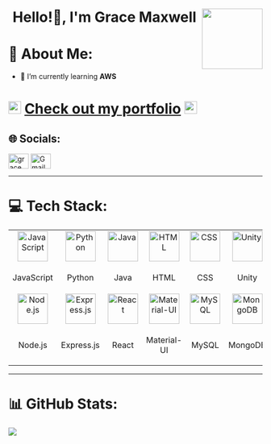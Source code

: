 <div>

<h1 align="center">Hello!👋, I'm Grace Maxwell <img align='right' src="https://user-images.githubusercontent.com/74038190/212284145-bf2c01a8-c448-4f1a-b911-996024c84606.gif" height="" width="120"> </h1> 
  
</div>

<div>
  
# 💫 About Me:

- 🌱 I’m currently learning **AWS**

# <img src="https://raw.githubusercontent.com/Tarikul-Islam-Anik/Animated-Fluent-Emojis/master/Emojis/Hand%20gestures/Backhand%20Index%20Pointing%20Right%20Light%20Skin%20Tone.png" alt="Backhand Index Pointing Right Light Skin Tone" width="25" height="25" /> <a href="https://gracemax926.wixsite.com/grace-portfolio">Check out my portfolio</a> <img src="https://raw.githubusercontent.com/Tarikul-Islam-Anik/Animated-Fluent-Emojis/master/Emojis/Hand%20gestures/Backhand%20Index%20Pointing%20Left%20Light%20Skin%20Tone.png" alt="Backhand Index Pointing Left Light Skin Tone" width="25" height="25" />

## 🌐 Socials:
<p align="left">
  <a href="https://www.linkedin.com/in/gracemaxldn/" target="blank">
    <img align="center" src="https://raw.githubusercontent.com/rahuldkjain/github-profile-readme-generator/master/src/images/icons/Social/linked-in-alt.svg" alt="grace maxwell" height="30" width="40" /></a>
  <a href="mailto:gmw.maxwell@gmail.com" target="blank"> <img align="center" src="https://upload.wikimedia.org/wikipedia/commons/4/4e/Gmail_Icon.png" alt="Gmail" height="30" width="40" /></a>
</p>
  
</div>


***

# 💻 Tech Stack:
<!--[![My Skills](https://skillicons.dev/icons?i=js,cs,py,java,html,css,nodejs,express,react,materialui,mysql,mongodb,unity)](https://skillicons.dev)-->
<table style="border: none; width: 100%; text-align: center;">
    <tr>
        <td>
            <img src="https://skillicons.dev/icons?i=js" alt="JavaScript" width="60" height="60">
        </td>
        <td>
            <img src="https://skillicons.dev/icons?i=py" alt="Python" width="60" height="60">
        </td>
        <td>
            <img src="https://skillicons.dev/icons?i=java" alt="Java" width="60" height="60">
        </td>
        <td>
            <img src="https://skillicons.dev/icons?i=html" alt="HTML" width="60" height="60">
        </td>
        <td>
            <img src="https://skillicons.dev/icons?i=css" alt="CSS" width="60" height="60">
        </td>
        <td>
            <img src="https://skillicons.dev/icons?i=unity" alt="Unity" width="60" height="60">
        </td>
    </tr>
    <tr>
        <td><p>JavaScript</p></td>
        <td><p>Python</p></td>
        <td><p>Java</p></td>
        <td><p>HTML</p></td>
        <td><p>CSS</p></td>
        <td><p>Unity</p></td>
    </tr>
    <tr>
        <td>
            <img src="https://skillicons.dev/icons?i=nodejs" alt="Node.js" width="60" height="60">
        </td>
        <td>
            <img src="https://skillicons.dev/icons?i=express" alt="Express.js" width="60" height="60">
        </td>
        <td>
            <img src="https://skillicons.dev/icons?i=react" alt="React" width="60" height="60">
        </td>
        <td>
            <img src="https://skillicons.dev/icons?i=materialui" alt="Material-UI" width="60" height="60">
        </td>
        <td>
            <img src="https://skillicons.dev/icons?i=mysql" alt="MySQL" width="60" height="60">
        </td>
        <td>
            <img src="https://skillicons.dev/icons?i=mongodb" alt="MongoDB" width="60" height="60">
        </td>
    </tr>
    <tr>
        <td><p>Node.js</p></td>
        <td><p>Express.js</p></td>
        <td><p>React</p></td>
        <td><p>Material-UI</p></td>
        <td><p>MySQL</p></td>
        <td><p>MongoDB</p></td>
    </tr>
</table>

***

# 📊 GitHub Stats:

![](https://github-readme-stats.vercel.app/api/top-langs/?username=gracemaxx&theme=dracula&hide_border=false&include_all_commits=false&count_private=false&layout=compact)

